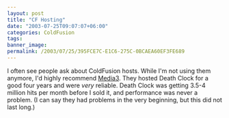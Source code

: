 ```yaml
---
layout: post
title: "CF Hosting"
date: "2003-07-25T09:07:07+06:00"
categories: ColdFusion 
tags: 
banner_image: 
permalink: /2003/07/25/395FCE7C-E1C6-275C-0BCAEA60EF3FE689
---
```


I often see people ask about ColdFusion hosts. While  I'm not using them anymore, I'd highly recommend <a href="http://www.media3.com">Media3</a>. They hosted Death Clock for a good four years and were <i>very</i> reliable. Death Clock was getting 3.5-4 million hits per month before I sold it, and performance was never a problem. (I can say they had problems in the very beginning, but this did not last long.)